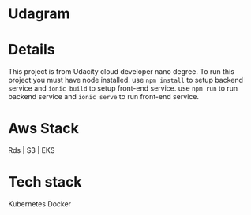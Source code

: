 # Udagram

# Details
This project is from Udacity cloud developer nano degree.
To run this project you must have node installed.
use `npm install` to setup backend service and `ionic build` to setup front-end service.
use `npm run` to run backend service and `ionic serve` to run front-end service.


# Aws Stack
Rds | S3 | EKS

# Tech stack
Kubernetes 
Docker

